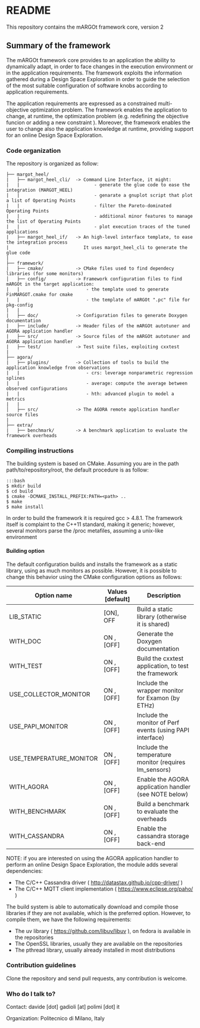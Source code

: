 # README
This repository contains the mARGOt framework core, version 2

## Summary of the framework

The mARGOt framework core provides to an application the ability to dynamically adapt, in order to face changes in the execution environment or in the application requirements. The framework exploits the information gathered during a Design Space Exploration in order to guide the selection of the most suitable configuration of software knobs according to application requirements.

The application requirements are expressed as a constrained multi-objective optimization problem. The framework enables the application to change, at runtime, the optimization problem (e.g. redefining the objective funcion or adding a new constraint ). Moreover, the framework enables the user to change also the application knowledge at runtime, providing support for an online Design Space Exploration.

### Code organization

The repository is organized as follow:
```
├── margot_heel/
|   ├── margot_heel_cli/  -> Command Line Interface, it might:
|   |                            - generate the glue code to ease the integration (MARGOT_HEEL)
|   |                            - genarate a gnuplot script that plot a list of Operating Points
|   |                            - filter the Pareto-dominated Operating Points
|   |                            - additional minor features to manage the list of Operating Points
|   |                            - plot execution traces of the tuned applications
|   ├── margot_heel_if/   -> An high-level interface template, to ease the integration process
|                            It uses margot_heel_cli to generate the glue code
|
├── framework/
|   ├── cmake/            -> CMake files used to find dependecy libraries (for some monitors)
│   ├── config/           -> Framework configuration files to find mARGOt in the target application:
|   |                         - the template used to generate FinMARGOT.cmake for cmake
|   |                         - the template of mARGOt ".pc" file for pkg-config
|   |
|   ├── doc/              -> Configuration files to generate Doxygen documentation
|   ├── include/          -> Header files of the mARGOt autotuner and AGORA application handler
|   ├── src/              -> Source files of the mARGOt autotuner and AGORA application handler
|   ├── test/             -> Test suite files, exploiting cxxtest
|
├── agora/
|   ├── plugins/          -> Collection of tools to build the application knowledge from observations
|   |                         - crs: leverage nonparametric regression splines
|   |                         - average: compute the average between observed configurations
|   |                         - hth: advanced plugin to model a metrics
|   |
│   ├── src/              -> The AGORA remote application handler source files
|
├── extra/
|   ├── benchmark/        -> A benchmark application to evaluate the framework overheads
```

### Compiling instructions
The building system is based on CMake. Assuming you are in the path path/to/repository/root, the default procedure is as follow:
~~~
:::bash
$ mkdir build
$ cd build
$ cmake -DCMAKE_INSTALL_PREFIX:PATH=<path> ..
$ make
$ make install
~~~
In order to build the framework it is required gcc > 4.8.1.
The framework itself is complaint to the C++11 standard, making it generic; however, several monitors parse the /proc metafiles, assuming a unix-like environment


#### Building option
The default configuration builds and installs the framework as a static library, using as much monitors as possible.
However, it is possible to change this behavior using the CMake configuration options as follows:

| Option name              |  Values [default]  | Description                                                 |
|--------------------------|--------------------|-------------------------------------------------------------|
| LIB_STATIC               |  [ON],  OFF        | Build a static library (otherwise it is shared)             |
| WITH_DOC                 |   ON , [OFF]       | Generate the Doxygen documentation                          |
| WITH_TEST                |   ON , [OFF]       | Build the cxxtest application, to test the framework        |
| USE_COLLECTOR_MONITOR    |   ON , [OFF]       | Include the wrapper monitor for Examon (by ETHz)            |
| USE_PAPI_MONITOR         |   ON , [OFF]       | Include the monitor of Perf events (using PAPI interface)   |
| USE_TEMPERATURE_MONITOR  |   ON , [OFF]       | Include the temperature monitor (requires lm_sensors)       |
| WITH_AGORA               |   ON , [OFF]       | Enable the AGORA application handler (see NOTE below)       |
| WITH_BENCHMARK           |   ON , [OFF]       | Build a benchmark to evaluate the overheads                 |
| WITH_CASSANDRA           |   ON , [OFF]       | Enable the cassandra storage back-end                       |

NOTE: if you are interested on using the AGORA application handler to perform an online Design Space Exploration, the module adds several dependencies:
 - The C/C++ Cassandra driver ( http://datastax.github.io/cpp-driver/ )
 - The C/C++ MQTT client implementation ( https://www.eclipse.org/paho/ )

The build system is able to automatically download and compile those libraries if they are not available, which is the preferred option.
However, to compile them, we have the following requirements:
 - The uv library ( https://github.com/libuv/libuv ), on fedora is available in the repositories
 - The OpenSSL libraries, usually they are available on the repositories
 - The pthread library, usually already installed in most distributions


### Contribution guidelines
Clone the repository and send pull requests, any contribution is welcome.

### Who do I talk to?
Contact: davide [dot] gadioli [at] polimi [dot] it

Organization: Politecnico di Milano, Italy
